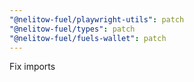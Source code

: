 ```yaml
---
"@nelitow-fuel/playwright-utils": patch
"@nelitow-fuel/types": patch
"@nelitow-fuel/fuels-wallet": patch
---
```


Fix imports
